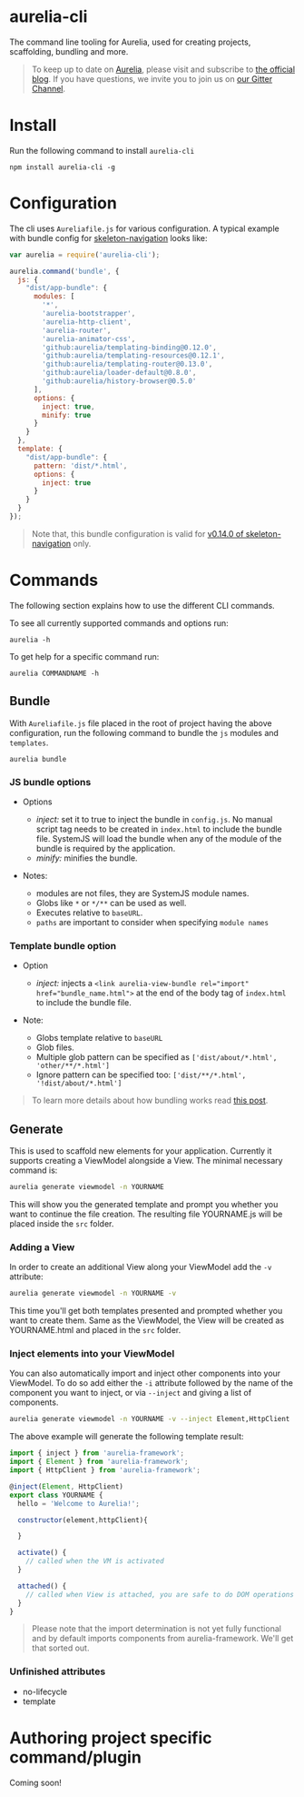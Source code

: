 # aurelia-cli

The command line tooling for Aurelia, used for creating projects, scaffolding, bundling and more.

> To keep up to date on [Aurelia](http://www.aurelia.io/), please visit and subscribe to [the official blog](http://blog.durandal.io/). If you have questions, we invite you to join us on [our Gitter Channel](https://gitter.im/aurelia/discuss).

# Install
Run the following command to install `aurelia-cli` 

```shell
npm install aurelia-cli -g
```
 
# Configuration

The cli uses `Aureliafile.js` for various configuration. A typical example with bundle config for [skeleton-navigation](https://github.com/aurelia/skeleton-navigation) looks like:

```javascript
var aurelia = require('aurelia-cli');

aurelia.command('bundle', {
  js: {
    "dist/app-bundle": {
      modules: [
        '*',
        'aurelia-bootstrapper',
        'aurelia-http-client',
        'aurelia-router',
        'aurelia-animator-css',
        'github:aurelia/templating-binding@0.12.0',
        'github:aurelia/templating-resources@0.12.1',
        'github:aurelia/templating-router@0.13.0',
        'github:aurelia/loader-default@0.8.0',
        'github:aurelia/history-browser@0.5.0'
      ],
      options: {
        inject: true,
        minify: true
      }
    }
  },
  template: {
    "dist/app-bundle": {
      pattern: 'dist/*.html',
      options: {
        inject: true
      }
    }
  }
});
```
> Note that, this bundle configuration is valid for [v0.14.0 of skeleton-navigation](https://github.com/aurelia/skeleton-navigation/tree/0.14.0) only.

# Commands
The following section explains how to use the different CLI commands. 

To see all currently supported commands and options run:

```shell
aurelia -h
```

To get help for a specific command run:

```shell
aurelia COMMANDNAME -h
```

## Bundle

With `Aureliafile.js` file placed in the root of project having the above configuration, run the following command to bundle the `js` modules and `templates`. 

```shell
aurelia bundle
```
### JS bundle options
- Options
  - *inject:* set it to true to inject the bundle in `config.js`.  No manual script tag needs to be created in `index.html` to include the bundle file. SystemJS will load the bundle when any of the module of the bundle is required by the application.
  - *minify:* minifies the bundle.

- Notes:
  - modules are not files, they are SystemJS module names.
  - Globs like `*` or `*/**` can be used as well.
  - Executes relative to `baseURL`.
  - `paths` are important to consider when specifying `module names` 

### Template bundle option
- Option
  - *inject:* injects a `<link aurelia-view-bundle rel="import" href="bundle_name.html">` at the end of the body tag of  `index.html` to include the bundle file.

- Note:
  - Globs template relative to `baseURL`
  - Glob files. 
  - Multiple glob pattern can be specified as `['dist/about/*.html', 'other/**/*.html']`
  - Ignore pattern can be specified too: `['dist/**/*.html', '!dist/about/*.html']`

> To learn more details about how bundling works read [this post](http://blog.durandal.io/2015/06/23/bundling-an-aurelia-application/).

## Generate
This is used to scaffold new elements for your application. Currently it supports creating a ViewModel alongside a View.
The minimal necessary command is:

```bash
aurelia generate viewmodel -n YOURNAME
```

This will show you the generated template and prompt you whether you want to continue the file creation. The resulting file YOURNAME.js will
be placed inside the `src` folder.

### Adding a View
In order to create an additional View along your ViewModel add the `-v` attribute:

```bash
aurelia generate viewmodel -n YOURNAME -v
```

This time you'll get both templates presented and prompted whether you want to create them. Same as the ViewModel, the View will
be created as YOURNAME.html and placed in the `src` folder.

### Inject elements into your ViewModel
You can also automatically import and inject other components into your ViewModel.
To do so add either the `-i` attribute followed by the name of the component you want to inject, or via `--inject` and giving a list of components.

```bash
aurelia generate viewmodel -n YOURNAME -v --inject Element,HttpClient
```

The above example will generate the following template result:
```javascript
import { inject } from 'aurelia-framework';
import { Element } from 'aurelia-framework';
import { HttpClient } from 'aurelia-framework';

@inject(Element, HttpClient)
export class YOURNAME {
  hello = 'Welcome to Aurelia!';

  constructor(element,httpClient){

  }

  activate() {
    // called when the VM is activated
  }

  attached() {
    // called when View is attached, you are safe to do DOM operations here
  }
}
```

> Please note that the import determination is not yet fully functional and by default imports components from aurelia-framework. We'll get that sorted out.

### Unfinished attributes

* no-lifecycle
* template


# Authoring project specific command/plugin
Coming soon!
